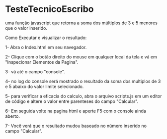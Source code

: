 # TesteTecnicoEscribo
uma função javascript que retorna a soma dos múltiplos de 3 e 5 menores que o valor inserido.

Como Executar e visualizar o resultado:

<p>1- Abra o Index.html em seu navegador.</p>
<p>2- Clique com o botão direito do mouse em qualquer local da tela e vá em "Inspecionar Elementos da Pagina".</p>
<p>3- vá até o campo "console".</p>
<p>4- no log do console será mostrado o resultado da soma dos multiplos de 3 e 5 abaixo do valor limite selecionado.</p>
<p>5- para verificar a eficacia do calculo, abra o arquivo scripts.js em um editor de código e altere o valor entre parenteses do campo "Calcular".</p>
<p>6- Em seguida volte na pagina html e aperte F5 com o console ainda aberto.</p>
<p>7- Você verá que o resultado mudou baseado no número inserido no campo "Calcular".</p>
